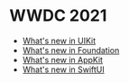 # WWDC 2021

- [What's new in UIKit](./10059_whats_new_in_uikit.md)
- [What's new in Foundation](./10109_whats_new_in_foundation.md)
- [What's new in AppKit](./10054_whats_new_in_appkit.md)
- [What's new in SwiftUI](./10018_whats_new_in_swiftui.md)

